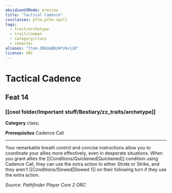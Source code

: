```yaml
---
obsidianUIMode: preview
title: "Tactical Cadence"
cssclasses: pf2e,pf2e-spell
tags:
  - trait/archetype
  - trait/common
  - category/class
  - remaster
aliases: "Item.ZNGUqBBzWfz6v128"
license: ORC
---
```

# Tactical Cadence
## Feat 14
### [[cool folder/Important stuff/Bestiary/zz_traits/archetype]]

**Category** class; 



**Prerequisites** Cadence Call
* * *
Your remarkable breath control and concise instructions allow you to coordinate your allies more effectively, even in desperate situations. When you grant allies the [[Conditions/Quickened|Quickened]] condition using Cadence Call, they can use the extra action to either Stride or Strike, and they aren't [[Conditions/Slowed|Slowed 1]] on their following turn if they use the extra action.

*Source: Pathfinder Player Core 2*
*ORC*